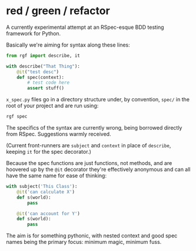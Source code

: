 red / green / refactor
======================

A currently experimental attempt at an RSpec-esque BDD testing framework for Python.

Basically we're aiming for syntax along these lines:

```python
from rgf import describe, it

with describe("That Thing"):
    @it("test desc")
    def spec(context):
        # test code here
        assert stuff() 
```

`x_spec.py` files go in a directory structure under, by convention, `spec/` in the
root of your project and are run using:

```bash
rgf spec
```


The specifics of the syntax are currently wrong, being borrowed directly from RSpec.
Suggestions warmly received.

(Current front-runners are `subject` and `context` in place of `describe`, keeping `it` for the spec decorator.)

Because the spec functions are just functions, not methods, and are hoovered up by the `@it` decorator they're
effectively anonymous and can all have the same name for ease of thinking:

```python
with subject('This Class'):
    @it('can calculate X')
    def s(world):
        pass

    @it('can account for Y')
    def s(world):
        pass
```


The aim is for something pythonic, with nested context and good spec names being the primary focus: minimum magic, minimum fuss.
